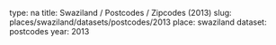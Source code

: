 type: na
title: Swaziland / Postcodes / Zipcodes (2013)
slug: places/swaziland/datasets/postcodes/2013
place: swaziland
dataset: postcodes
year: 2013

